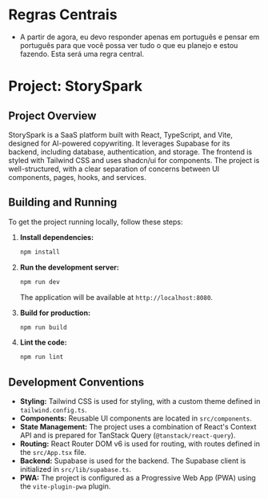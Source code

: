 # Regras Centrais

- A partir de agora, eu devo responder apenas em português e pensar em português para que você possa ver tudo o que eu planejo e estou fazendo. Esta será uma regra central.

# Project: StorySpark

## Project Overview

StorySpark is a SaaS platform built with React, TypeScript, and Vite, designed for AI-powered copywriting. It leverages Supabase for its backend, including database, authentication, and storage. The frontend is styled with Tailwind CSS and uses shadcn/ui for components. The project is well-structured, with a clear separation of concerns between UI components, pages, hooks, and services.

## Building and Running

To get the project running locally, follow these steps:

1.  **Install dependencies:**
    ```bash
    npm install
    ```

2.  **Run the development server:**
    ```bash
    npm run dev
    ```
    The application will be available at `http://localhost:8080`.

3.  **Build for production:**
    ```bash
    npm run build
    ```

4.  **Lint the code:**
    ```bash
    npm run lint
    ```

## Development Conventions

*   **Styling:** Tailwind CSS is used for styling, with a custom theme defined in `tailwind.config.ts`.
*   **Components:** Reusable UI components are located in `src/components`.
*   **State Management:** The project uses a combination of React's Context API and is prepared for TanStack Query (`@tanstack/react-query`).
*   **Routing:** React Router DOM v6 is used for routing, with routes defined in the `src/App.tsx` file.
*   **Backend:** Supabase is used for the backend. The Supabase client is initialized in `src/lib/supabase.ts`.
*   **PWA:** The project is configured as a Progressive Web App (PWA) using the `vite-plugin-pwa` plugin.